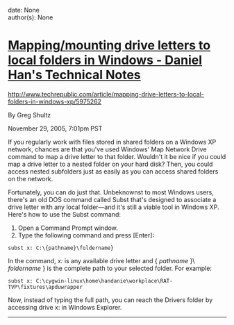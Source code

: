 
date: None  
author(s): None  

# [Mapping/mounting drive letters to local folders in Windows - Daniel Han's Technical Notes](https://sites.google.com/site/xiangyangsite/home/technical-tips/windows-tips/mapping-drive-letters-to-local-folders-in-windows)

<http://www.techrepublic.com/article/mapping-drive-letters-to-local-folders-in-windows-xp/5975262>

By Greg Shultz

November 29, 2005, 7:01pm PST

If you regularly work with files stored in shared folders on a Windows XP network, chances are that you've used Windows' Map Network Drive command to map a drive letter to that folder. Wouldn't it be nice if you could map a drive letter to a nested folder on your hard disk? Then, you could access nested subfolders just as easily as you can access shared folders on the network.

Fortunately, you can do just that. Unbeknownst to most Windows users, there's an old DOS command called Subst that's designed to associate a drive letter with any local folder—and it's still a viable tool in Windows XP. Here's how to use the Subst command:

  1. Open a Command Prompt window.
  2. Type the following command and press [Enter]:


    
    
    subst x: C:\{pathname}\foldername}

In the command, _x:_ is any available drive letter and { _pathname_ }\ _foldername_ } is the complete path to your selected folder. For example:
    
    
    subst x: C:\cygwin-linux\home\handanie\workplace\RAT-TVP\fixtures\apduwrapper

Now, instead of typing the full path, you can reach the Drivers folder by accessing drive x: in Windows Explorer.  
  
---

